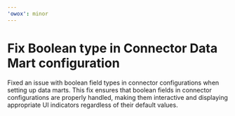 ```yaml
---
'owox': minor
---
```


# Fix Boolean type in Connector Data Mart configuration

Fixed an issue with boolean field types in connector configurations when setting up data marts.
This fix ensures that boolean fields in connector configurations are properly handled, making them interactive and displaying appropriate UI indicators regardless of their default values.
